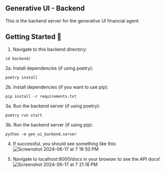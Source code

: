 ## Generative UI - Backend

This is the backend server for the generative UI financial agent.

## Getting Started 🚀
1. Navigate to this backend directory:
```
cd backend/
```
2a. Install dependencies (if using poetry):
```
poetry install
```

2b. Install dependencies (if you want to use pip):
```
pip install -r requirements.txt
```

3a. Run the backend server (if using poetry):
```
poetry run start
```

3b. Run the backend server (if using pip):
```
python -m gen_ui_backend.server
```

4. If successful, you should see something like this:
   ![Screenshot 2024-06-17 at 7 19 50 PM](https://github.com/virattt/financial-agent-ui/assets/901795/75d8292b-0d1f-4198-8a23-3e685bb4327f)


5. Navigate to localhost:8000/docs in your browser to see the API docs!
   ![Screenshot 2024-06-17 at 7 21 18 PM](https://github.com/virattt/financial-agent-ui/assets/901795/ddad5a43-2338-454b-b4ed-cf0b5dbdf1ee)

